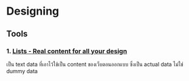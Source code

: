 # Designing

## Tools

### 1. [Lists - Real content for all your design](https://www.lists.design)
เป็น text data ที่เอาไว้ใช้เป็น content ของเว็บตอนออกแบบ ซึ่งเป็น actual data ไม่ใช่ dummy data
